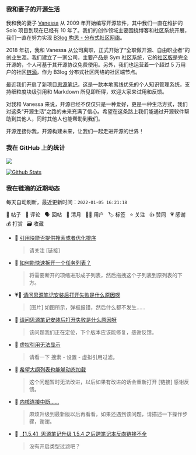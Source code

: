 ### 我和妻子的开源生活

我和我的妻子 [Vanessa](https://github.com/Vanessa219) 从 2009 年开始编写开源软件，其中我们一直在维护的 Solo 项目到现在已经有 10 年了。我们的创作领域主要围绕博客和社区系统开展，我们一直在努力实现 [B3log 构思 - 分布式社区网络](https://ld246.com/article/1546941897596)。

2018 年初，我和 Vanessa 从公司离职，正式开始了“全职做开源、自由职业者”的创业生涯。我们建立了一家公司，主要产品是 Sym 社区系统，它的[社区版](https://github.com/88250/symphony)是完全开源的，个人可基于其开源协议免费使用。另外，我们也运营着一个超过 5 万用户的社区[链滴](https://ld246.com)，作为 B3log 分布式社区网络的社区端节点。

最近我们开启了新项目[思源笔记](https://github.com/siyuan-note/siyuan)，这是一款本地离线优先的个人知识管理系统，支持细粒度块级引用和 Markdown 所见即所得，欢迎大家来试用和反馈。

对我和 Vanessa 来说，开源已经不仅仅只是一种爱好，更是一种生活方式，我们对这条“开源生活”之路的未来充满了信心。希望在这条路上我们能通过开源软件帮助到其他人，同时其他人也能帮助到我们。

开源连接你我，开源构建未来，让我们一起走进开源的世界！

### 我在 GitHub 上的统计

<a title="Hits" target="_blank" href="https://github.com/88250/88250"><img src="https://hits.b3log.org/88250/88250.svg"></a>

[![Github Stats](https://github-readme-stats.vercel.app/api?username=88250&theme=tokyonight&show_icons=true)](https://github.com/88250)

<!--events start -->

### 我在链滴的近期动态

每天自动刷新，最近更新时间：`2022-01-05 16:21:18`

📝 帖子 &nbsp; 💬 评论 &nbsp; 🗣 回帖 &nbsp; 🌙 清月 &nbsp; 👨‍💻 用户 &nbsp; 🏷️ 标签 &nbsp; ⭐️ 关注 &nbsp; 👍 赞同 &nbsp; 💗 感谢 &nbsp; 💰 打赏 &nbsp; 🗃 收藏

* 💬 [引用块能否提供搜索或者优化排序](https://ld246.com/article/1641368801099/comment/1641369270718#comments)

  > 请关注 [链接]
* 💬 [如何能快速拆开一个任务列表？](https://ld246.com/article/1641367602831/comment/1641369194343#comments)

  > 将需要断开的项缩进形成子列表，然后拖拽这个子列表到原列表的下方。
* 💗📝 [请问思源笔记安装后打开失败是什么原因呀](https://ld246.com/article/1641362904364)

  > [图片] 如图所示，弹框报错，然后什么都不发生……
* 💬 [请问思源笔记安装后打开失败是什么原因呀](https://ld246.com/article/1641362904364/comment/1641369123859#comments)

  > 该问题我们正在定位，下个版本应该能修复，感谢反馈。
* 💬 [虚拟引用无法显示](https://ld246.com/article/1641367406573/comment/1641369064893#comments)

  > 请看一下 搜索 - 设置 - 虚拟引用过滤。
* 💬 [希望大纲列表也能够动态加载](https://ld246.com/article/1641368201686/comment/1641369015822#comments)

  > 这个问题暂时无法改进，以后如果有改进的话会重新打开 [链接] 感谢反馈。
* 💬 [内核连接中断……](https://ld246.com/article/1641367860287/comment/1641368909426#comments)

  > 麻烦升级到最新版以后再看看，如果还遇到该问题，请描述一下操作步骤，谢谢。
* 💬 [【1.5.4】思源笔记升级 1.5.4 之后跨笔记本反向链接不全](https://ld246.com/article/1638285025285/comment/1641360740775#comments)

  > 没有开启类型过滤吧？


<!--events end -->
